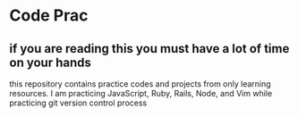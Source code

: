 # Code Prac

## if you are reading this you must have a lot of time on your hands

this repository contains practice codes and projects from only learning resources.
I am practicing JavaScript, Ruby, Rails, Node, and Vim while practicing git version control process
